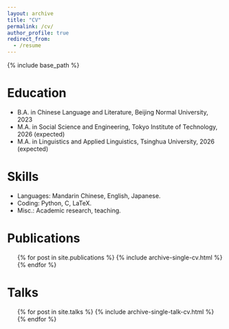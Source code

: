 ```yaml
---
layout: archive
title: "CV"
permalink: /cv/
author_profile: true
redirect_from:
  - /resume
---
```


{% include base_path %}

Education
======
* B.A. in Chinese Language and Literature, Beijing Normal University, 2023
* M.A. in Social Science and Engineering, Tokyo Institute of Technology, 2026 (expected)
* M.A. in Linguistics and Applied Linguistics, Tsinghua University, 2026 (expected)
  
Skills
======
* Languages: Mandarin Chinese, English, Japanese.
* Coding: Python, C, LaTeX.
* Misc.: Academic research, teaching.

Publications
======
  <ul>{% for post in site.publications %}
    {% include archive-single-cv.html %}
  {% endfor %}</ul>
  
Talks
======
  <ul>{% for post in site.talks %}
    {% include archive-single-talk-cv.html %}
  {% endfor %}</ul>
  

